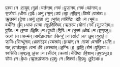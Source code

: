 

  
प॒श्वा।न।ता॒युम्।गुहा॑।चत॑न्तम्।नमः॑।यु॒जा॒नम्।नमः॑।वह॑न्तम्॥  
स॒जोषाः॑।धीराः॑।प॒दैः।अनु॑।ग्म॒न्।उप॑।त्वा॒।सी॒द॒न्।विश्वे॑।यज॑त्राः॥  
ऋ॒तस्य॑।दे॒वाः।अनु॑।व्र॒ता।गुः॒।भुव॑त्।परि॑ष्टिः।द्यौः।न।भूम॑॥  
वर्ध॑न्ति।ई॒म्।आपः॑।प॒न्वा।सुऽशि॑श्विम्।ऋ॒तस्य॑।योना॑।गर्भे॑।सुऽजा॑तम्॥  
पु॒ष्टिः।न।र॒ण्वा।क्षि॒तिः।न।पृ॒थ्वी।गि॒रिः।न।भुज्म॑।क्षोदः॑।न।श॒म्ऽभु॥  
अत्यः॑।न।अज्म॑न्।सर्ग॑ऽप्रतक्तः।सिन्धुः॑।न।क्षोदः॑।कः।इ॒म्।व॒रा॒ते॒॥  
जा॒मिः।सिन्धू॑नाम्।भ्राता॑ऽइव।स्वस्रा॑म्।इभ्या॑न्।न।राजा॑।वना॑नि।अ॒त्ति॒॥  
यत्।वात॑ऽजूतः।वना॑।वि।अस्था॑त्।अ॒ग्निः।ह॒।दा॒ति॒।रोम॑।पृ॒थि॒व्याः॥  
श्वसि॑ति।अ॒प्ऽसु।हं॒सः।न।सीद॑न्।क्रत्वा॑।चेति॑ष्ठः।वि॒शाम्।उ॒षः॒ऽभुत्॥  
सोमः॑।न।वे॒धाः।ऋ॒तऽप्र॑जातः।प॒शुः।न।शिश्वा॑।वि॒ऽभुः।दू॒रेऽभाः॑॥  
